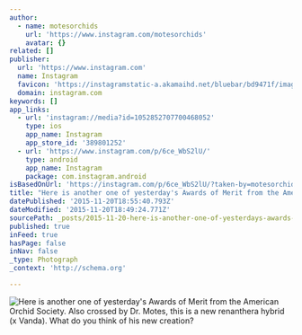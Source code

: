 ```yaml
---
author:
  - name: motesorchids
    url: 'https://www.instagram.com/motesorchids'
    avatar: {}
related: []
publisher:
  url: 'https://www.instagram.com'
  name: Instagram
  favicon: 'https://instagramstatic-a.akamaihd.net/bluebar/bd9471f/images/ico/favicon.ico'
  domain: instagram.com
keywords: []
app_links:
  - url: 'instagram://media?id=1052852707700468052'
    type: ios
    app_name: Instagram
    app_store_id: '389801252'
  - url: 'https://www.instagram.com/p/6ce_WbS2lU/'
    type: android
    app_name: Instagram
    package: com.instagram.android
isBasedOnUrl: 'https://instagram.com/p/6ce_WbS2lU/?taken-by=motesorchids'
title: "Here is another one of yesterday's Awards of Merit from the American Orchid Society. Also crossed by Dr. Motes, this is a new renanthera hybrid (x Vanda). What do you think of his new creation?"
datePublished: '2015-11-20T18:55:40.793Z'
dateModified: '2015-11-20T18:49:24.771Z'
sourcePath: _posts/2015-11-20-here-is-another-one-of-yesterdays-awards-of-merit-from-the.md
published: true
inFeed: true
hasPage: false
inNav: false
_type: Photograph
_context: 'http://schema.org'

---
```

![Here is another one of yesterday's Awards of Merit from the American Orchid Society&period; Also crossed by Dr&period; Motes&comma; this is a new renanthera hybrid &lpar;x Vanda&rpar;&period; What do you think of his new creation&quest;](https://scontent.cdninstagram.com/hphotos-xpf1/t51.2885-15/s640x640/sh0.08/e35/11906249_1891362951088142_959384635_n.jpg)